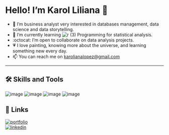 # Hello!  I’m Karol Liliana 👋
- 👀 I’m business analyst very interested in databases management, data science and data storytelling.
- 🌱 I’m currently learning ![r (3)](https://github.com/KaroLili1/KaroLili1/assets/155495785/b0d76da7-5fcb-4f24-9724-f488b8f47027) Programming for statistical analysis. 
- :octocat: I’m open to collaborate on data analysis projects.
- 💗 I love painting, knowing more about the universe, and learning something new every day.
- 📫 You can reach me on karolianalopez@gmail.com

---

## 🛠 Skills and Tools

![image](https://github.com/KaroLili1/KaroLili1/assets/155495785/580d35c6-cc03-4659-8a16-5a5763cff761)
![image](https://github.com/KaroLili1/KaroLili1/assets/155495785/044693e4-6ab2-4252-969f-7d5386de8ab8)
![image](https://github.com/KaroLili1/KaroLili1/assets/155495785/42552c10-1536-4e54-9009-7e4e363c3a0b)
![image](https://github.com/KaroLili1/KaroLili1/assets/155495785/25592027-6875-4cec-bf9c-d103f341ec1e)

## 🔗 Links
[![portfolio](https://img.shields.io/badge/my_portfolio-000?style=for-the-badge&logo=ko-fi&logoColor=white)](https://github.com/KaroLili1/myBAPortfolio.com.git)  
[![linkedin](https://img.shields.io/badge/linkedin-0A66C2?style=for-the-badge&logo=linkedin&logoColor=white)](https://www.linkedin.com/in/karolinlopez)

<!---
KaroLili1/KaroLili1 is a ✨ special ✨ repository because its `README.md` (this file) appears on your GitHub profile.
You can click the Preview link to take a look at your changes.
--->

